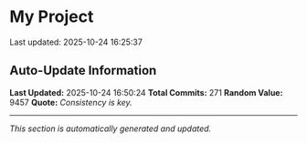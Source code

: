 # My Project


Last updated: 2025-10-24 16:25:37






















































































































































































































































































































































































































































































































































































































































































## Auto-Update Information

**Last Updated:** 2025-10-24 16:50:24
**Total Commits:** 271
**Random Value:** 9457
**Quote:** _Consistency is key._

---
_This section is automatically generated and updated._